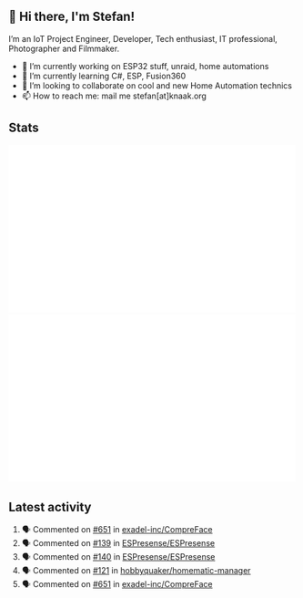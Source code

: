 ## 👋 Hi there, I'm Stefan!
I’m an IoT Project Engineer, Developer, Tech enthusiast, IT professional, Photographer and Filmmaker.

- 🔭 I’m currently working on ESP32 stuff, unraid, home automations
- 🌱 I’m currently learning C#, ESP, Fusion360
- 👯 I’m looking to collaborate on cool and new Home Automation technics
- 📫 How to reach me: mail me stefan[at]knaak.org

## Stats

![](https://github.com/corgan2222/github-stats/blob/master/generated/overview.svg) ![](https://github.com/corgan2222/github-stats/blob/master/generated/languages.svg)


## Latest activity

<!--START_SECTION:activity-->
1. 🗣 Commented on [#651](https://github.com/exadel-inc/CompreFace/issues/651) in [exadel-inc/CompreFace](https://github.com/exadel-inc/CompreFace)
2. 🗣 Commented on [#139](https://github.com/ESPresense/ESPresense/issues/139) in [ESPresense/ESPresense](https://github.com/ESPresense/ESPresense)
3. 🗣 Commented on [#140](https://github.com/ESPresense/ESPresense/issues/140) in [ESPresense/ESPresense](https://github.com/ESPresense/ESPresense)
4. 🗣 Commented on [#121](https://github.com/hobbyquaker/homematic-manager/issues/121) in [hobbyquaker/homematic-manager](https://github.com/hobbyquaker/homematic-manager)
5. 🗣 Commented on [#651](https://github.com/exadel-inc/CompreFace/issues/651) in [exadel-inc/CompreFace](https://github.com/exadel-inc/CompreFace)
<!--END_SECTION:activity-->

<!--

